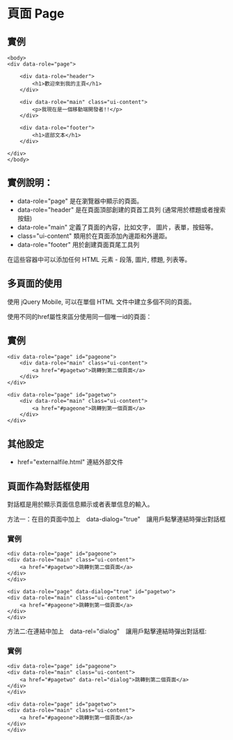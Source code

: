 # 頁面 Page

## 實例
    <body>
    <div data-role="page">

        <div data-role="header">
            <h1>歡迎來到我的主頁</h1>
        </div>

        <div data-role="main" class="ui-content">
            <p>我現在是一個移動端開發者!!</p>
        </div>

        <div data-role="footer">
            <h1>底部文本</h1>
        </div>

    </div>
    </body>

## 實例說明：
- data-role="page" 是在瀏覽器中顯示的頁面。
- data-role="header" 是在頁面頂部創建的頁首工具列 (通常用於標題或者搜索按鈕)
- data-role="main" 定義了頁面的內容，比如文字， 圖片，表單，按鈕等。
- class="ui-content" 類用於在頁面添加內邊距和外邊距。
- data-role="footer" 用於創建頁面頁尾工具列

在這些容器中可以添加任何 HTML 元素 - 段落, 圖片, 標題, 列表等。

## 多頁面的使用

使用 jQuery Mobile, 可以在單個 HTML 文件中建立多個不同的頁面。

使用不同的href屬性來區分使用同一個唯一id的頁面：

## 實例

    <div data-role="page" id="pageone">
        <div data-role="main" class="ui-content">
            <a href="#pagetwo">跳轉到第二個頁面</a>
        </div>
    </div>

    <div data-role="page" id="pagetwo">
        <div data-role="main" class="ui-content">
            <a href="#pageone">跳轉到第一個頁面</a>
        </div>
    </div>

## 其他設定

- href="externalfile.html" 連結外部文件

## 頁面作為對話框使用

對話框是用於顯示頁面信息顯示或者表單信息的輸入。

方法一：在目的頁面中加上　data-dialog="true"　讓用戶點擊連結時彈出對話框

### 實例

    <div data-role="page" id="pageone">
    <div data-role="main" class="ui-content">
        <a href="#pagetwo">跳轉到第二個頁面</a>
    </div>
    </div>

    <div data-role="page" data-dialog="true" id="pagetwo">
    <div data-role="main" class="ui-content">
        <a href="#pageone">跳轉到第一個頁面</a>
    </div>
    </div>

方法二:在連結中加上　data-rel="dialog"　讓用戶點擊連結時彈出對話框:

### 實例

    <div data-role="page" id="pageone">
    <div data-role="main" class="ui-content">
        <a href="#pagetwo" data-rel="dialog">跳轉到第二個頁面</a>
    </div>
    </div>

    <div data-role="page" id="pagetwo">
    <div data-role="main" class="ui-content">
        <a href="#pageone">跳轉到第一個頁面</a>
    </div>
    </div>
